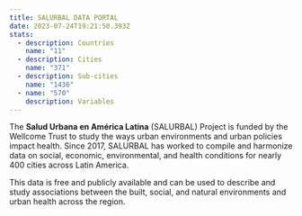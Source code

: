 ```yaml
---
title: SALURBAL DATA PORTAL
date: 2023-07-24T19:21:50.393Z
stats:
  - description: Countries
    name: "11"
  - description: Cities
    name: "371"
  - description: Sub-cities
    name: "1436"
  - name: "570"
    description: Variables
---
```

The **Salud Urbana en América Latina** (SALURBAL) Project is funded by the Wellcome Trust to study the ways urban environments and urban policies impact health. Since 2017, SALURBAL has worked to compile and harmonize data on social, economic, environmental, and health conditions for nearly 400 cities across Latin America.

This data is free and publicly available and can be used to describe and study associations between the built, social, and natural environments and urban health across the region.